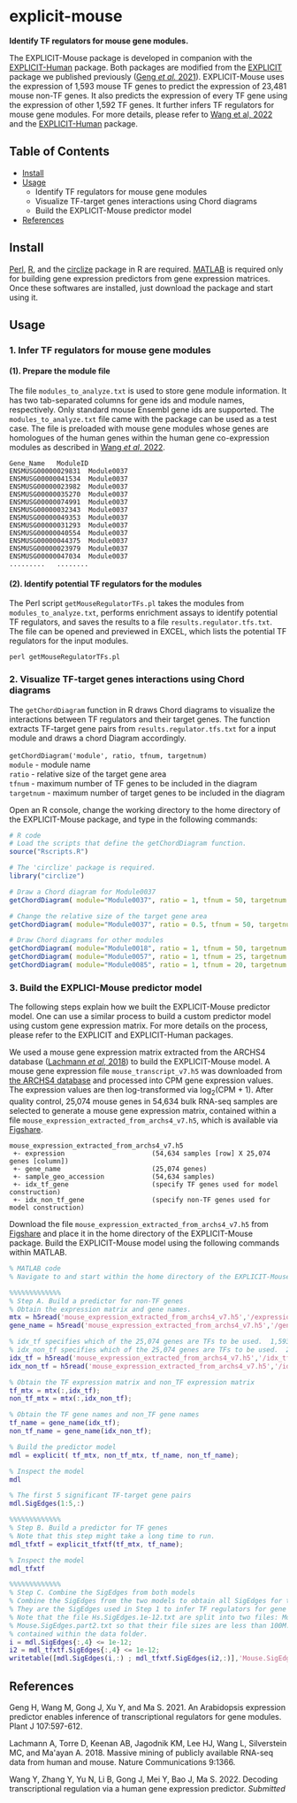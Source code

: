 # explicit-mouse

**Identify TF regulators for mouse gene modules.**

The EXPLICIT-Mouse package is developed in companion with the [EXPLICIT-Human](https://github.com/MaShisongLab/explicit-human) package. Both packages are modified from the [EXPLICIT](https://github.com/MaShisongLab/explicit) package we published previously ([Geng *et al.* 2021](https://github.com/MaShisongLab/explicit-mouse#References)). EXPLICIT-Mouse uses the expression of 1,593 mouse TF genes to predict the expression of 23,481 mouse non-TF genes. It also predicts the expression of every TF gene using the expression of other 1,592 TF genes. It further infers TF regulators for mouse gene modules. For more details, please refer to [Wang et al, 2022](https://github.com/MaShisongLab/explicit-mouse#References) and the [EXPLICIT-Human](https://github.com/MaShisongLab/explicit-human) package.

## Table of Contents
- [Install](https://github.com/MaShisongLab/explicit-mouse#Install)
- [Usage](https://github.com/MaShisongLab/explicit-mouse#Usage)
   - Identify TF regulators for mouse gene modules
   - Visualize TF-target genes interactions using Chord diagrams
   - Build the EXPLICIT-Mouse predictor model
- [References](https://github.com/MaShisongLab/explicit-mouse#References)

## Install
[Perl](https://www.activestate.com/products/perl/downloads/), [R](https://www.r-project.org/), and the [circlize](https://www.rdocumentation.org/packages/circlize/) package in R are required. [MATLAB](https://www.mathworks.com/products/matlab.html) is required only for building gene expression predictors from gene expression matrices. Once these softwares are installed, just download the package and start using it.

## Usage

### 1. Infer TF regulators for mouse gene modules

#### (1). Prepare the module file
The file `modules_to_analyze.txt` is used to store gene module information. It has two tab-separated columns for gene ids and module names, respectively. Only standard mouse Ensembl gene ids are supported. The `modules_to_analyze.txt` file came with the package can be used as a test case. The file is preloaded with mouse gene modules whose genes are homologues of the human genes within the human gene co-expression modules as described in [Wang *et al*, 2022](https://github.com/MaShisongLab/explicit-mouse#References).  
```shell
Gene_Name   ModuleID
ENSMUSG00000029831	Module0037
ENSMUSG00000041534	Module0037
ENSMUSG00000023982	Module0037
ENSMUSG00000035270	Module0037
ENSMUSG00000074991	Module0037
ENSMUSG00000032343	Module0037
ENSMUSG00000049353	Module0037
ENSMUSG00000031293	Module0037
ENSMUSG00000040554	Module0037
ENSMUSG00000044375	Module0037
ENSMUSG00000023979	Module0037
ENSMUSG00000047034	Module0037
.........   ........
```
#### (2). Identify potential TF regulators for the modules
The Perl script `getMouseRegulatorTFs.pl` takes the modules from `modules_to_analyze.txt`, performs enrichment assays to identify potential TF regulators, and saves the results to a file `results.regulator.tfs.txt`. The file can be opened and previewed in EXCEL, which lists the potential TF regulators for the input modules. 
```shell
perl getMouseRegulatorTFs.pl
``` 

### 2. Visualize TF-target genes interactions using Chord diagrams

The `getChordDiagram` function in R draws Chord diagrams to visualize the interactions between TF regulators and their target genes. The function extracts TF-target gene pairs from `results.regulator.tfs.txt` for a input module and draws a chord Diagram accordingly. <br><br>
`getChordDiagram('module', ratio, tfnum, targetnum)` <br/>
`module` - module name <br>`ratio` - relative size of the target gene area <br>`tfnum` - maximum number of TF genes to be included in the diagram <br>`targetnum` - maximum number of target genes to be included in the diagram<br>

Open an R console, change the working directory to the home directory of the EXPLICIT-Mouse package, and type in the following commands:
```R
# R code
# Load the scripts that define the getChordDiagram function.
source("Rscripts.R")  

# The 'circlize' package is required.
library("circlize")

# Draw a Chord diagram for Module0037
getChordDiagram( module="Module0037", ratio = 1, tfnum = 50, targetnum = 15)

# Change the relative size of the target gene area
getChordDiagram( module="Module0037", ratio = 0.5, tfnum = 50, targetnum = 15)

# Draw Chord diagrams for other modules
getChordDiagram( module="Module0018", ratio = 1, tfnum = 50, targetnum = 15)
getChordDiagram( module="Module0057", ratio = 1, tfnum = 25, targetnum = 20)
getChordDiagram( module="Module0085", ratio = 1, tfnum = 20, targetnum = 15)
```

### 3. Build the EXPLICI-Mouse predictor model

The following steps explain how we built the EXPLICIT-Mouse predictor model. One can use a similar process to build a custom predictor model using custom gene expression matrix. For more details on the process, please refer to the EXPLICIT and EXPLICIT-Human packages. 

We used a mouse gene expression matrix extracted from the ARCHS4 database ([Lachmann *et al*, 2018](https://github.com/MaShisongLab/explicit-mouse#References)) to build the EXPLICIT-Mouse model. A mouse gene expression file `mouse_transcript_v7.h5` was downloaded from [the ARCHS4 database](https://maayanlab.cloud/archs4/download.html) and processed into CPM gene expression values. The expression values are then log-transformed via log<sub>2</sub>(CPM + 1). After quality control, 25,074 mouse genes in 54,634 bulk RNA-seq samples are selected to generate a mouse gene expression matrix, contained within a file `mouse_expression_extracted_from_archs4_v7.h5`, which is available via [Figshare](https://figshare.com/s/ec58e5b149c3060e1a6f). 

```shell
mouse_expression_extracted_from_archs4_v7.h5
 +- expression  					(54,634 samples [row] X 25,074 genes [column])
 +- gene_name						(25,074 genes)
 +- sample_geo_accession			(54,634 samples)
 +- idx_tf_gene						(specify TF genes used for model construction)
 +- idx_non_tf_gene 				(specify non-TF genes used for model construction)
```

Download the file `mouse_expression_extracted_from_archs4_v7.h5` from [Figshare](https://figshare.com/s/ec58e5b149c3060e1a6f) and place it in the home directory of the EXPLICIT-Mouse package. Build the EXPLICIT-Mouse model using the following commands within MATLAB.

```matlab
% MATLAB code
% Navigate to and start within the home directory of the EXPLICIT-Mouse package.

%%%%%%%%%%%%%
% Step A. Build a predictor for non-TF genes
% Obtain the expression matrix and gene names.
mtx = h5read('mouse_expression_extracted_from_archs4_v7.h5','/expression');
gene_name = h5read('mouse_expression_extracted_from_archs4_v7.h5','/gene_name');

% idx_tf specifies which of the 25,074 genes are TFs to be used.  1,593 TFs are selected in total.
% idx_non_tf specifies which of the 25,074 genes are TFs to be used.  23,481 non-TFs are selected in total.
idx_tf = h5read('mouse_expression_extracted_from_archs4_v7.h5','/idx_tf_gene') == 1;
idx_non_tf = h5read('mouse_expression_extracted_from_archs4_v7.h5','/idx_non_tf_gene') == 1;

% Obtain the TF expression matrix and non_TF expression matrix
tf_mtx = mtx(:,idx_tf);
non_tf_mtx = mtx(:,idx_non_tf);

% Obtain the TF gene names and non_TF gene names
tf_name = gene_name(idx_tf);
non_tf_name = gene_name(idx_non_tf);

% Build the predictor model
mdl = explicit( tf_mtx, non_tf_mtx, tf_name, non_tf_name);

% Inspect the model
mdl

% The first 5 significant TF-target gene pairs
mdl.SigEdges(1:5,:)

%%%%%%%%%%%%%
% Step B. Build a predictor for TF genes
% Note that this step might take a long time to run.
mdl_tfxtf = explicit_tfxtf(tf_mtx, tf_name);

% Inspect the model
mdl_tfxtf

%%%%%%%%%%%%%
% Step C. Combine the SigEdges from both models
% Combine the SigEdges from the two models to obtain all SigEdges for the EXPLICIT-Mouse model. 
% They are the SigEdges used in Step 1 to infer TF regulators for gene modules. 
% Note that the file Hs.SigEdges.1e-12.txt are split into two files: Mouse.SigEdges.part1.txt and 
% Mouse.SigEdges.part2.txt so that their file sizes are less than 100M. These two files are 
% contained within the data folder.
i = mdl.SigEdges{:,4} <= 1e-12;
i2 = mdl_tfxtf.SigEdges{:,4} <= 1e-12;
writetable([mdl.SigEdges(i,:) ; mdl_tfxtf.SigEdges(i2,:)],'Mouse.SigEdges.1e-12.txt','Delimiter','tab')
```

## References

Geng H, Wang M, Gong J, Xu Y, and Ma S. 2021. An Arabidopsis expression predictor enables inference of transcriptional regulators for gene modules. Plant J 107:597-612.

Lachmann A, Torre D, Keenan AB, Jagodnik KM, Lee HJ, Wang L, Silverstein MC, and Ma'ayan A. 2018. Massive mining of publicly available RNA-seq data from human and mouse. Nature Communications 9:1366.

Wang Y, Zhang Y, Yu N, Li B, Gong J, Mei Y, Bao J, Ma S. 2022. Decoding transcriptional regulation via a human gene expression predictor. *Submitted* 

